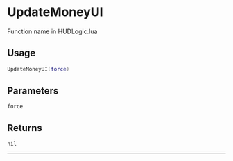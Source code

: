 # UpdateMoneyUI
Function name in HUDLogic.lua
## Usage
```lua
UpdateMoneyUI(force)
```
## Parameters
`force`
## Returns
`nil`

---